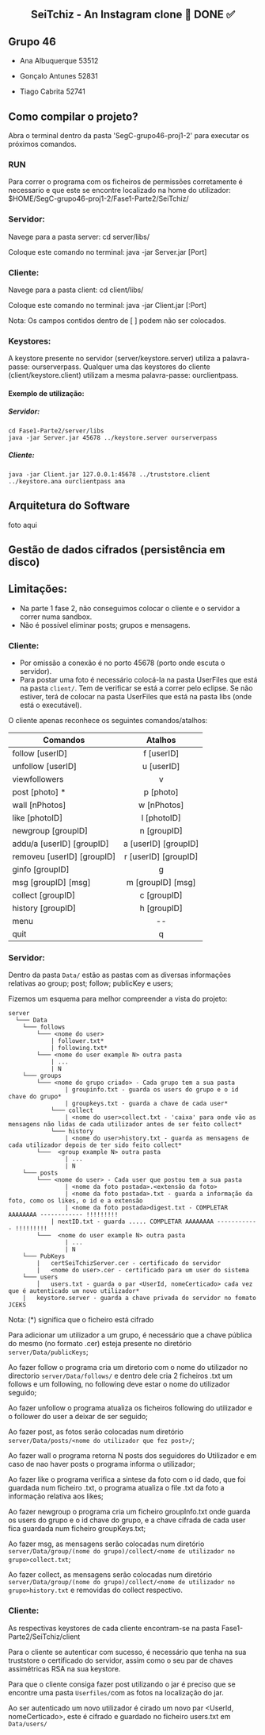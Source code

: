 <h2 align="center"> 
	SeiTchiz - An Instagram clone 🚀 DONE ✅
</h2>

## Grupo 46

- Ana Albuquerque 53512

- Gonçalo Antunes 52831

- Tiago Cabrita 52741

## Como compilar o projeto?

Abra o terminal dentro da pasta 'SegC-grupo46-proj1-2' para executar os próximos comandos.

### RUN
Para correr o programa com os ficheiros de permissões corretamente é necessario e que este se encontre localizado na home do utilizador: $HOME/SegC-grupo46-proj1-2/Fase1-Parte2/SeiTchiz/

### Servidor:

Navege para a pasta server:
cd server/libs/

Coloque este comando no terminal:
java -jar Server.jar [Port] <keystore> <keystore-password>

### Cliente:

Navege para a pasta client:
cd client/libs/

Coloque este comando no terminal:
java -jar Client.jar <IP>[:Port] <username> <truststore> <keystore> <keystore-password> <localUserID>

Nota: Os campos contidos dentro de [ ] podem não ser colocados.

### Keystores:
A keystore presente no servidor (server/keystore.server) utiliza a palavra-passe: ourserverpass. Qualquer uma das keystores do cliente (client/keystore.client) utilizam a mesma palavra-passe: ourclientpass.

#### Exemplo de utilização:
##### Servidor:  
   `cd Fase1-Parte2/server/libs`  
   `java -jar Server.jar 45678 ../keystore.server ourserverpass`  
##### Cliente:    
   `java -jar Client.jar 127.0.0.1:45678 ../truststore.client ../keystore.ana ourclientpass ana`

## Arquitetura do Software

foto aqui

## Gestão de dados cifrados (persistência em disco)

## Limitações:

- Na parte 1 fase 2, não conseguimos colocar o cliente e o servidor a correr numa sandbox.
- Não é possível eliminar posts; grupos e mensagens.

### Cliente:

- Por omissão a conexão é no porto 45678 (porto onde escuta o servidor).
- Para postar uma foto é necessário colocá-la na pasta UserFiles que está na pasta ``` client/ ```. Tem de verificar se está a correr pelo eclipse. Se não estiver, terá de colocar na pasta UserFiles que está na pasta libs (onde está o executável).

O cliente apenas reconhece os seguintes comandos/atalhos:


|       Comandos              |          Atalhos       |
|-----------------------------|:----------------------:|
|			follow [userID]					| f [userID]             |
| unfollow [userID]	          | u [userID] 	        	 |
| viewfollowers								| v                      |
| post [photo]	*							|	p [photo]              |
| wall [nPhotos]							| w [nPhotos]            |
| like [photoID]							| l [photoID]	           |
| newgroup [groupID]					| n [groupID]            |
| addu/a [userID]	[groupID]		| a [userID] [groupID]   |
| removeu [userID] [groupID]	| r [userID] [groupID]   |
| ginfo [groupID]							| g	                     |
| msg [groupID] [msg]					| m [groupID] [msg]      |
| collect [groupID]						| c [groupID]            |
| history [groupID]						| h [groupID]	           |
| menu												| --                     |
| quit												|	q		          	       |

### Servidor:

Dentro da pasta ``` Data/ ``` estão as pastas com as diversas informações relativas ao group; post; follow; publicKey e users;

Fizemos um esquema para melhor compreender a vista do projeto:

```
server
  └─── Data
  	└─── follows
		└─── <nome do user>
			| follower.txt*
			| following.txt*
		└─── <nome do user example N> outra pasta
			| ...
			| N
	└─── groups
		└─── <nome do grupo criado> - Cada grupo tem a sua pasta
				| groupinfo.txt - guarda os users do grupo e o id chave do grupo*
				| groupkeys.txt - guarda a chave de cada user*
			└─── collect 
				| <nome do user>collect.txt - 'caixa' para onde vão as mensagens não lidas de cada utilizador antes de ser feito collect*
			└─── history
				| <nome do user>history.txt - guarda as mensagens de cada utilizador depois de ter sido feito collect*
		└───  <group example N> outra pasta
				| ...
				| N
	└─── posts
		└─── <nome do user> - Cada user que postou tem a sua pasta
				| <nome da foto postada>.<extensão da foto>
				| <nome da foto postada>.txt - guarda a informação da foto, como os likes, o id e a extensão
				| <nome da foto postada>digest.txt - COMPLETAR AAAAAAAA ------------ !!!!!!!!!
			| nextID.txt - guarda ..... COMPLETAR AAAAAAAA ------------ !!!!!!!!!
		└───  <nome do user example N> outra pasta
				| ...
				| N
	└─── PubKeys
		|   certSeiTchizServer.cer - certificado do servidor
		|   <nome do user>.cer - certificado para um user do sistema
	└─── users
		│   users.txt - guarda o par <UserId, nomeCerticado> cada vez que é autenticado um novo utilizador*
	|   keystore.server - guarda a chave privada do servidor no fomato JCEKS
```

Nota: (*) significa que o ficheiro está cifrado

Para adicionar um utilizador a um grupo, é necessário que a chave pública do mesmo (no formato <username>.cer) esteja presente no diretório ``` server/Data/publicKeys ```;
	
Ao fazer follow <User> o programa cria um diretorio com o nome do utilizador no directorio ``` server/Data/follows/ ``` e dentro dele cria 2 ficheiros .txt um follows e um following, no following deve estar o nome do utilizador seguido;
	
Ao fazer unfollow <User> o programa atualiza os ficheiros following do utilizador e o follower do user a deixar de ser seguido;
	
Ao fazer post, as fotos serão colocadas num diretório  ``` server/Data/posts/<nome do utilizador que fez post>/ ```;

Ao fazer wall<N> o programa retorna N posts dos seguidores do Utilizador e em caso de nao haver posts o programa informa o utilizador;

Ao fazer like <PhotoID> o programa verifica a sintese da foto com o id dado, que foi guardada num ficheiro .txt, o programa atualiza o file .txt da foto a informação relativa aos likes;
	
Ao fazer newgroup <groupId> o programa cria um ficheiro groupInfo.txt onde guarda os users do grupo e o id chave do grupo, e a chave cifrada de cada user fica guardada num ficheiro groupKeys.txt;
	
Ao fazer msg, as mensagens serão colocadas num diretório ``` server/Data/group/(nome do grupo)/collect/<nome de utilizador no grupo>collect.txt ```;
	
Ao fazer collect, as mensagens serão colocadas num diretório  ``` server/Data/group/(nome do grupo)/collect/<nome de utilizador no grupo>history.txt ``` e removidas do collect respectivo.

	

### Cliente:
As respectivas keystores de cada cliente encontram-se na pasta Fase1-Parte2/SeiTchiz/client

Para o cliente se autenticar com sucesso, é necessário que tenha na sua truststore o certificado do servidor, assim como o seu par de chaves assimétricas RSA na sua keystore.

Para que o cliente consiga fazer post utilizando o jar é preciso que se encontre uma pasta ``` Userfiles/ ```com as fotos na localização do jar.

Ao ser autenticado um novo utilizador é cirado um novo par <UserId, nomeCerticado>, este é cifrado e guardado no ficheiro users.txt em ``` Data/users/ ```



